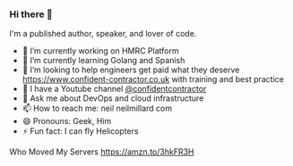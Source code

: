 ### Hi there 👋

I'm a published author, speaker, and lover of code.

- 🔭 I’m currently working on HMRC Platform
- 🌱 I’m currently learning Golang and Spanish
- 👯 I’m looking to help engineers get paid what they deserve <https://www.confident-contractor.co.uk> with training and best practice
- 🎥 I have a Youtube channel [@confidentcontractor](https://www.youtube.com/@confidentcontractor)
- 💬 Ask me about DevOps and cloud infrastructure
- 📫 How to reach me: neil <at> neilmillard <dot> com
- 😄 Pronouns: Geek, Him
- ⚡ Fun fact: I can fly Helicopters

Who Moved My Servers <https://amzn.to/3hkFR3H>
